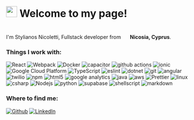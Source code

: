 <h1><img src="https://emojis.slackmojis.com/emojis/images/1531849430/4246/blob-sunglasses.gif?1531849430" width="30"/> Welcome to my page!</h1>


<p> </br> I'm Stylianos Nicoletti, Fullstack developer from <img src="https://cdn-icons-png.flaticon.com/512/299/299946.png" width="17"/> <b>Nicosia, Cyprus</b>. </p>
<h3>Things I work with:</h3>
<p>
  <img alt="React" src="https://img.shields.io/badge/-React-45b8d8?style=flat-square&logo=react&logoColor=white" />
  <img alt="Webpack" src="https://img.shields.io/badge/-Webpack-8DD6F9?style=flat-square&logo=webpack&logoColor=white" /> 
  <img alt="Docker" src="https://img.shields.io/badge/-Docker-46a2f1?style=flat-square&logo=docker&logoColor=white" />
  <img alt="capacitor" src="https://img.shields.io/badge/Capacitor-119EFF?style=flat-square&logo=Capacitor&logoColor=white" />
  <img alt="github actions" src="https://img.shields.io/badge/-Github_Actions-2088FF?style=flat-square&logo=github-actions&logoColor=white" />
    <img alt="ionic" src="https://img.shields.io/badge/Ionic-3880FF?style=flat-square&logo=ionic&logoColor=white" />
  <img alt="Google Cloud Platform" src="https://img.shields.io/badge/-Google_Cloud_Platform-1a73e8?style=flat-square&logo=google-cloud&logoColor=white" />
  <img alt="TypeScript" src="https://img.shields.io/badge/-TypeScript-007ACC?style=flat-square&logo=typescript&logoColor=white" />
    <img alt="eslint" src="https://img.shields.io/badge/eslint-3A33D1?style=flat-square&logo=eslint&logoColor=white" />
  <img alt="dotnet" src="https://img.shields.io/badge/.NET-5C2D91?style=flat-square&logo=.net&logoColor=white" />
  <img alt="git" src="https://img.shields.io/badge/-Git-F05032?style=flat-square&logo=git&logoColor=white" />
  <img alt="angular" src="https://img.shields.io/badge/-Angular-DD0031?style=flat-square&logo=angular&logoColor=white" />
  <img alt="twilio" src="https://img.shields.io/badge/Twilio-F22F46?style=flat-square&logo=Twilio&logoColor=white" />
  <img alt="npm" src="https://img.shields.io/badge/-NPM-CB3837?style=flat-square&logo=npm&logoColor=white" />
  <img alt="html5" src="https://img.shields.io/badge/-HTML5-E34F26?style=flat-square&logo=html5&logoColor=white" />
  <img alt="google analytics" src="https://img.shields.io/badge/Google%20Analytics-E37400?style=flat-square&logo=google%20analytics&logoColor=white" />
  <img alt="java" src="https://img.shields.io/badge/Java-ED8B00?style=flat-square&logo=openjdk&logoColor=white" />
  <img alt="aws" src="https://img.shields.io/badge/Amazon_AWS-FF9900?style=flat-square&logo=amazonaws&logoColor=white" />
  <img alt="Prettier" src="https://img.shields.io/badge/-Prettier-F7B93E?style=flat-square&logo=prettier&logoColor=white" />
   <img alt="linux" src="https://img.shields.io/badge/Linux-FCC624?style=flat-square&logo=linux&logoColor=white" />
    <img alt="csharp" src="https://img.shields.io/badge/C%23-239120?style=flat-square&logo=c-sharp&logoColor=white" />
  <img alt="Nodejs" src="https://img.shields.io/badge/-Nodejs-43853d?style=flat-square&logo=Node.js&logoColor=white" />
   <img alt="python" src="https://img.shields.io/badge/Python-14354C?style=flat-square&logo=python&logoColor=white" />
    <img alt="supabase" src="https://img.shields.io/badge/Supabase-181818?style=flat-square&logo=supabase&logoColor=white" />
     <img alt="shellscript" src="https://img.shields.io/badge/Shell_Script-121011?style=flat-square&logo=gnu-bash&logoColor=white" />
  <img alt="markdown" src="https://img.shields.io/badge/Markdown-000000?style=flat-square&logo=markdown&logoColor=whitee" />
</p>
<h3>Where to find me:</h3>
<p><a href="https://github.com/stylianosnicoletti" target="_blank"><img alt="Github" src="https://img.shields.io/badge/GitHub-%2312100E.svg?&style=for-the-badge&logo=Github&logoColor=white" /></a> <a href="https://www.linkedin.com/in/stylianos-nicoletti-906970115" target="_blank"><img alt="LinkedIn" src="https://img.shields.io/badge/linkedin-%230077B5.svg?&style=for-the-badge&logo=linkedin&logoColor=white" /></a>
</p>

